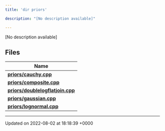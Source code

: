 ```yaml
---
title: 'dir priors'

description: "[No description available]"

---
```







[No description available]

## Files

| Name           |
| -------------- |
| **[priors/cauchy.cpp](/documentation/code/gambit_sphinx/files/cauchy_8cpp/#file-cauchy.cpp)**  |
| **[priors/composite.cpp](/documentation/code/gambit_sphinx/files/composite_8cpp/#file-composite.cpp)**  |
| **[priors/doublelogflatjoin.cpp](/documentation/code/gambit_sphinx/files/doublelogflatjoin_8cpp/#file-doublelogflatjoin.cpp)**  |
| **[priors/gaussian.cpp](/documentation/code/gambit_sphinx/files/gaussian_8cpp/#file-gaussian.cpp)**  |
| **[priors/lognormal.cpp](/documentation/code/gambit_sphinx/files/lognormal_8cpp/#file-lognormal.cpp)**  |






-------------------------------

Updated on 2022-08-02 at 18:18:39 +0000
